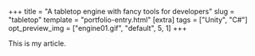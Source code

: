 +++
title = "A tabletop engine with fancy tools for developers"
slug = "tabletop"
template = "portfolio-entry.html"
[extra]
tags = ["Unity", "C#"]
opt_preview_img = ["engine01.gif", "default", 5, 1]
+++

This is my article.
